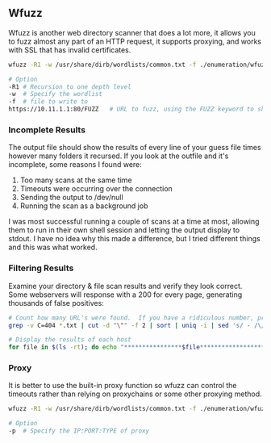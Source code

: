 ## Wfuzz

Wfuzz is another web directory scanner that does a lot more, it allows you to fuzz almost any part of an HTTP request, it supports proxying, and works with SSL that has invalid certificates.

```bash
wfuzz -R1 -w /usr/share/dirb/wordlists/common.txt -f ./enumeration/wfuzz/outfile.txt https://10.11.1.1:80/FUZZ

# Option
-R1	# Recursion to one depth level
-w 	# Specify the wordlist
-f	# file to write to
https://10.11.1.1:80/FUZZ	# URL to fuzz, using the FUZZ keyword to show where to insert the guesses
```

### Incomplete Results

The output file should show the results of every line of your guess file times however many folders it recursed.  If you look at the outfile and it's incomplete, some reasons I found were:

1. Too many scans at the same time
2. Timeouts were occurring over the connection
3. Sending the output to /dev/null
4. Running the scan as a background job

I was most successful running a couple of scans at a time at most, allowing them to run in their own shell session and letting the output display to stdout.  I have no idea why this made a difference, but I tried different things and this was what worked.

### Filtering Results

Examine your directory & file scan results and verify they look correct.   Some webservers will response with a 200 for every page, generating thousands of false positives:

```bash
# Count how many URL's were found.  If you have a ridiculous number, probably one of the webservers is reporting 200 for every page
grep -v C=404 *.txt | cut -d "\"" -f 2 | sort | uniq -i | sed 's/ - /\//g' | wc -l

# Display the results of each host
for file in $(ls -rt); do echo "****************$file*******************"; grep -v C=404 *.txt | cut -d "\"" -f 2 | sort | uniq -i | sed 's/ - /\//g'; done | less
```

### Proxy

It is better to use the built-in proxy function so wfuzz can control the timeouts rather than relying on proxychains or some other proxying method.

```bash
wfuzz -R1 -w /usr/share/dirb/wordlists/common.txt -f ./enumeration/wfuzz/outfile.txt -p 127.0.0.1:1080:SOCKS4 https://10.11.1.1:80/FUZZ

# Option
-p 	# Specify the IP:PORT:TYPE of proxy
```

